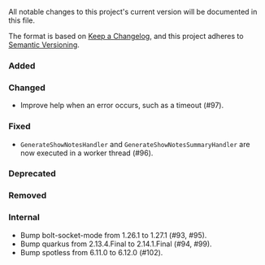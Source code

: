 All notable changes to this project's current version will be documented in this file.

The format is based on [Keep a Changelog](https://keepachangelog.com/en/1.0.0/), and this project adheres
to [Semantic Versioning](https://semver.org/spec/v2.0.0.html).

### Added

### Changed

- Improve help when an error occurs, such as a timeout (#97).

### Fixed

- `GenerateShowNotesHandler` and `GenerateShowNotesSummaryHandler` are now executed in a worker thread (#96).

### Deprecated

### Removed

### Internal

- Bump bolt-socket-mode from 1.26.1 to 1.27.1 (#93, #95).
- Bump quarkus from 2.13.4.Final to 2.14.1.Final (#94, #99).
- Bump spotless from 6.11.0 to 6.12.0 (#102).

